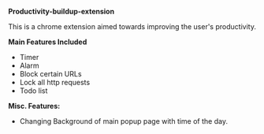 **Productivity-buildup-extension**

This is a chrome extension aimed towards improving the user's productivity.

**Main Features Included**
- Timer
- Alarm
- Block certain URLs
- Lock all http requests
- Todo list

**Misc. Features:**
- Changing Background of main popup page with time of the day.
